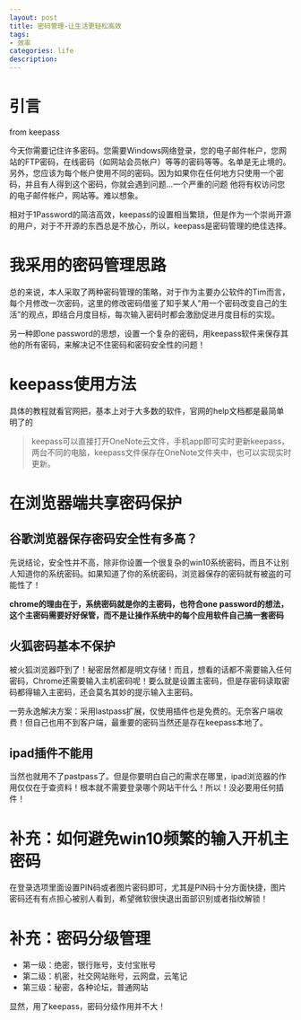 ```yaml
---
layout: post
title: 密码管理-让生活更轻松高效
tags:
- 效率
categories: life
description:
---
```


# 引言
from keepass

今天你需要记住许多密码。您需要Windows网络登录，您的电子邮件帐户，您网站的FTP密码，在线密码（如网站会员帐户）等等的密码等等。名单是无止境的。另外，您应该为每个帐户使用不同的密码。因为如果你在任何地方只使用一个密码，并且有人得到这个密码，你就会遇到问题...一个严重的问题 他将有权访问您的电子邮件帐户，网站等。难以想象。

相对于1Password的简洁高效，keepass的设置相当繁琐，但是作为一个崇尚开源的用户，对于不开源的东西总是不放心，所以，keepass是密码管理的绝佳选择。

# 我采用的密码管理思路

总的来说，本人采取了两种密码管理的策略，对于作为主要办公软件的Tim而言，每个月修改一次密码，这里的修改密码借鉴了知乎某人“用一个密码改变自己的生活”的观点，即结合月度目标，每次输入密码时都会激励促进月度目标的实现。

另一种即one password的思想，设置一个复杂的密码，用keepass软件来保存其他的所有密码，来解决记不住密码和密码安全性的问题！

# keepass使用方法

具体的教程就看官网把，基本上对于大多数的软件，官网的help文档都是最简单明了的

> keepass可以直接打开OneNote云文件，手机app即可实时更新keepass，两台不同的电脑，keepass文件保存在OneNote文件夹中，也可以实现实时更新。

# 在浏览器端共享密码保护

## 谷歌浏览器保存密码安全性有多高？

先说结论，安全性并不高，除非你设置一个很复杂的win10系统密码，而且不让别人知道你的系统密码。如果知道了你的系统密码，浏览器保存的密码就有被盗的可能性了！

**chrome的理由在于，系统密码就是你的主密码，也符合one password的想法，这个主密码需要好好保管，而不是让操作系统中的每个应用软件自己搞一套密码**

## 火狐密码基本不保护

被火狐浏览器吓到了！秘密居然都是明文存储！而且，想看的话都不需要输入任何密码，Chrome还需要输入主机密码呢！要么就是设置主密码，但是存密码读取密码都得输入主密码，还会莫名其妙的提示输入主密码。

一劳永逸解决方案：采用lastpass扩展，仅使用插件也是免费的。无奈客户端收费！但自己也用不到客户端，最重要的密码当然还是存在keepass本地了。

## ipad插件不能用

当然也就用不了pastpass了。但是你要明白自己的需求在哪里，ipad浏览器的作用仅仅在于查资料！根本就不需要登录哪个网站干什么！所以！没必要用任何插件！

# 补充：如何避免win10频繁的输入开机主密码

在登录选项里面设置PIN码或者图片密码即可，尤其是PIN码十分方面快捷，图片密码还有有点担心被别人看到，希望微软很快退出面部识别或者指纹解锁！

# 补充：密码分级管理

* 第一级：绝密，银行账号，支付宝账号
* 第二级：机密，社交网站账号，云网盘，云笔记
* 第三级：秘密，各种论坛，普通网站

显然，用了keepass，密码分级作用并不大！
